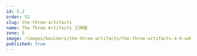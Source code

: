 ```yaml
---
id: 5.2
order: 52
slug: the-three-artifacts
name: The Three Artifacts 三神器
zone: 5
image: /images/boulders/the-three-artifacts/the-three-artifacts-4-6-w4032w.jpeg
published: true
---
```

